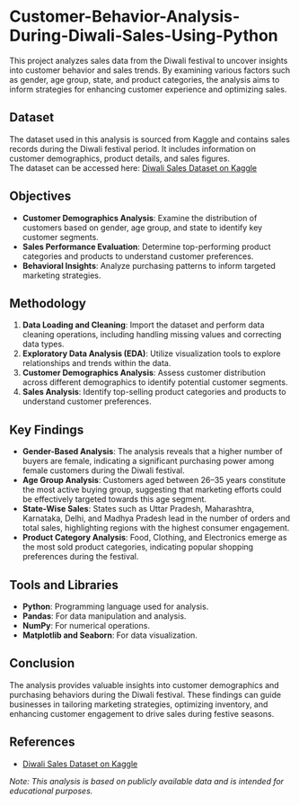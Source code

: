 # Customer-Behavior-Analysis-During-Diwali-Sales-Using-Python

This project analyzes sales data from the Diwali festival to uncover insights into customer behavior and sales trends. By examining various factors such as gender, age group, state, and product categories, the analysis aims to inform strategies for enhancing customer experience and optimizing sales.

## Dataset

The dataset used in this analysis is sourced from Kaggle and contains sales records during the Diwali festival period. It includes information on customer demographics, product details, and sales figures.  
The dataset can be accessed here: [Diwali Sales Dataset on Kaggle](https://www.kaggle.com/datasets/priykushwaha/diwali-sales-dataset)

## Objectives

- **Customer Demographics Analysis**: Examine the distribution of customers based on gender, age group, and state to identify key customer segments.
- **Sales Performance Evaluation**: Determine top-performing product categories and products to understand customer preferences.
- **Behavioral Insights**: Analyze purchasing patterns to inform targeted marketing strategies.

## Methodology

1. **Data Loading and Cleaning**: Import the dataset and perform data cleaning operations, including handling missing values and correcting data types.
2. **Exploratory Data Analysis (EDA)**: Utilize visualization tools to explore relationships and trends within the data.
3. **Customer Demographics Analysis**: Assess customer distribution across different demographics to identify potential customer segments.
4. **Sales Analysis**: Identify top-selling product categories and products to understand customer preferences.

## Key Findings

- **Gender-Based Analysis**: The analysis reveals that a higher number of buyers are female, indicating a significant purchasing power among female customers during the Diwali festival.
- **Age Group Analysis**: Customers aged between 26–35 years constitute the most active buying group, suggesting that marketing efforts could be effectively targeted towards this age segment.
- **State-Wise Sales**: States such as Uttar Pradesh, Maharashtra, Karnataka, Delhi, and Madhya Pradesh lead in the number of orders and total sales, highlighting regions with the highest consumer engagement.
- **Product Category Analysis**: Food, Clothing, and Electronics emerge as the most sold product categories, indicating popular shopping preferences during the festival.

## Tools and Libraries

- **Python**: Programming language used for analysis.
- **Pandas**: For data manipulation and analysis.
- **NumPy**: For numerical operations.
- **Matplotlib and Seaborn**: For data visualization.

## Conclusion

The analysis provides valuable insights into customer demographics and purchasing behaviors during the Diwali festival. These findings can guide businesses in tailoring marketing strategies, optimizing inventory, and enhancing customer engagement to drive sales during festive seasons.

## References

- [Diwali Sales Dataset on Kaggle](https://www.kaggle.com/datasets/priykushwaha/diwali-sales-dataset)


*Note: This analysis is based on publicly available data and is intended for educational purposes.*


